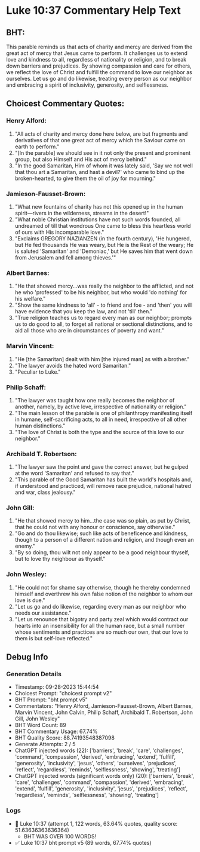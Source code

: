 # Luke 10:37 Commentary Help Text

## BHT:
This parable reminds us that acts of charity and mercy are derived from the great act of mercy that Jesus came to perform. It challenges us to extend love and kindness to all, regardless of nationality or religion, and to break down barriers and prejudices. By showing compassion and care for others, we reflect the love of Christ and fulfill the command to love our neighbor as ourselves. Let us go and do likewise, treating every person as our neighbor and embracing a spirit of inclusivity, generosity, and selflessness.

## Choicest Commentary Quotes:
### Henry Alford:
1. "All acts of charity and mercy done here below, are but fragments and derivatives of that one great act of mercy which the Saviour came on earth to perform."
2. "[In the parable] we should see in it not only the present and prominent group, but also Himself and His act of mercy behind."
3. "In the good Samaritan, Him of whom it was lately said, 'Say we not well that thou art a Samaritan, and hast a devil?' who came to bind up the broken-hearted, to give them the oil of joy for mourning."

### Jamieson-Fausset-Brown:
1. "What new fountains of charity has not this opened up in the human spirit—rivers in the wilderness, streams in the desert!"
2. "What noble Christian institutions have not such words founded, all undreamed of till that wondrous One came to bless this heartless world of ours with His incomparable love."
3. "Exclaims GREGORY NAZIANZEN (in the fourth century), 'He hungered, but He fed thousands He was weary, but He is the Rest of the weary; He is saluted 'Samaritan' and 'Demoniac,' but He saves him that went down from Jerusalem and fell among thieves.'"

### Albert Barnes:
1. "He that showed mercy...was really the neighbor to the afflicted, and not he who 'professed' to be his neighbor, but who would 'do nothing' for his welfare."
2. "Show the same kindness to 'all' - to friend and foe - and 'then' you will have evidence that you keep the law, and not 'till' then."
3. "True religion teaches us to regard every man as our neighbor; prompts us to do good to all, to forget all national or sectional distinctions, and to aid all those who are in circumstances of poverty and want."

### Marvin Vincent:
1. "He [the Samaritan] dealt with him [the injured man] as with a brother."
2. "The lawyer avoids the hated word Samaritan."
3. "Peculiar to Luke."

### Philip Schaff:
1. "The lawyer was taught how one really becomes the neighbor of another, namely, by active love, irrespective of nationality or religion."
2. "The main lesson of the parable is one of philanthropy manifesting itself in humane, self-sacrificing acts, to all in need, irrespective of all other human distinctions."
3. "The love of Christ is both the type and the source of this love to our neighbor."

### Archibald T. Robertson:
1. "The lawyer saw the point and gave the correct answer, but he gulped at the word 'Samaritan' and refused to say that." 
2. "This parable of the Good Samaritan has built the world's hospitals and, if understood and practiced, will remove race prejudice, national hatred and war, class jealousy."

### John Gill:
1. "He that showed mercy to him...the case was so plain, as put by Christ, that he could not with any honour or conscience, say otherwise." 
2. "Go and do thou likewise; such like acts of beneficence and kindness, though to a person of a different nation and religion, and though even an enemy."
3. "By so doing, thou wilt not only appear to be a good neighbour thyself, but to love thy neighbour as thyself."

### John Wesley:
1. "He could not for shame say otherwise, though he thereby condemned himself and overthrew his own false notion of the neighbor to whom our love is due."
2. "Let us go and do likewise, regarding every man as our neighbor who needs our assistance."
3. "Let us renounce that bigotry and party zeal which would contract our hearts into an insensibility for all the human race, but a small number whose sentiments and practices are so much our own, that our love to them is but self-love reflected."


## Debug Info
### Generation Details
- Timestamp: 09-28-2023 15:44:54
- Choicest Prompt: "choicest prompt v2"
- BHT Prompt: "bht prompt v5"
- Commentators: "Henry Alford, Jamieson-Fausset-Brown, Albert Barnes, Marvin Vincent, John Calvin, Philip Schaff, Archibald T. Robertson, John Gill, John Wesley"
- BHT Word Count: 89
- BHT Commentary Usage: 67.74%
- BHT Quality Score: 88.74193548387098
- Generate Attempts: 2 / 5
- ChatGPT injected words (22):
	['barriers', 'break', 'care', 'challenges', 'command', 'compassion', 'derived', 'embracing', 'extend', 'fulfill', 'generosity', 'inclusivity', 'jesus', 'others', 'ourselves', 'prejudices', 'reflect', 'regardless', 'reminds', 'selflessness', 'showing', 'treating']
- ChatGPT injected words (significant words only) (20):
	['barriers', 'break', 'care', 'challenges', 'command', 'compassion', 'derived', 'embracing', 'extend', 'fulfill', 'generosity', 'inclusivity', 'jesus', 'prejudices', 'reflect', 'regardless', 'reminds', 'selflessness', 'showing', 'treating']

### Logs
- 🔄 Luke 10:37 (attempt 1, 122 words, 63.64% quotes, quality score: 51.63636363636364) 
	- BHT WAS OVER 100 WORDS!
- ✅ Luke 10:37 bht prompt v5 (89 words, 67.74% quotes)